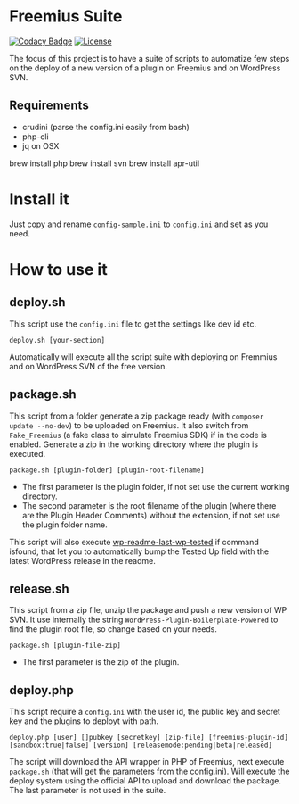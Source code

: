 # Freemius Suite

[![Codacy Badge](https://api.codacy.com/project/badge/Grade/c616b55e9b534e13b9e8fe30ff624e19)](https://www.codacy.com/app/mte90net/freemius-suite?utm_source=github.com&utm_medium=referral&utm_content=CodeAtCode/freemius-suite&utm_campaign=badger)
[![License](https://img.shields.io/badge/License-GPL%20v3-blue.svg)](http://www.gnu.org/licenses/gpl-3.0)

The focus of this project is to have a suite of scripts to automatize few steps on the deploy of a new version of a plugin on Freemius and on WordPress SVN.

## Requirements

* crudini (parse the config.ini easily from bash)
* php-cli
* jq on OSX

brew install php
brew install svn
brew install apr-util

# Install it

Just copy and rename `config-sample.ini` to `config.ini` and set as you need.

# How to use it

## deploy.sh

This script use the `config.ini` file to get the settings like dev id etc.

`deploy.sh [your-section]`

Automatically will execute all the script suite with deploying on Fremmius and on WordPress SVN of the free version.

## package.sh

This script from a folder generate a zip package ready (with `composer update --no-dev`) to be uploaded on Freemius.
It also switch from `Fake_Freemius` (a fake class to simulate Freemius SDK) if in the code is enabled.
Generate a zip in the working directory where the plugin is executed.

`package.sh [plugin-folder] [plugin-root-filename]`

* The first parameter is the plugin folder, if not set use the current working directory.
* The second parameter is the root filename of the plugin (where there are the Plugin Header Comments) without the extension, if not set use the plugin folder name.

This script will also execute [wp-readme-last-wp-tested](https://github.com/WPBP/tools/blob/master/wp-readme-last-wp-tested.sh) if command isfound, that let you to automatically bump the Tested Up field with the latest WordPress release in the readme.

## release.sh

This script from a zip file, unzip the package and push a new version of WP SVN.
It use internally the string `WordPress-Plugin-Boilerplate-Powered` to find the plugin root file, so change based on your needs.

`package.sh [plugin-file-zip]`

* The first parameter is the zip of the plugin.

## deploy.php

This script require a `config.ini` with the user id, the public key and secret key and the plugins to deployt with path.

`deploy.php [user] []pubkey [secretkey] [zip-file] [freemius-plugin-id] [sandbox:true|false] [version] [releasemode:pending|beta|released]`

The script will download the API wrapper in PHP of Freemius, next execute `package.sh` (that will get the parameters from the config.ini).
Will execute the deploy system using the official API to upload and download the package.
The last parameter is not used in the suite.
